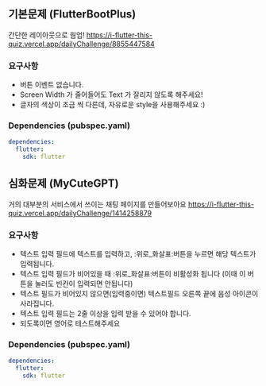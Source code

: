 ## 기본문제 (FlutterBootPlus)
간단한 레이아웃으로 웜업!
https://i-flutter-this-quiz.vercel.app/dailyChallenge/8855447584
### 요구사항
- 버튼 이벤트 없습니다.
- Screen Width 가 줄어들어도 Text 가 잘리지 않도록 해주세요!
- 글자의 색상이 조금 씩 다른데, 자유로운 style을 사용해주세요 :)
### Dependencies (pubspec.yaml)
```yaml
dependencies:
  flutter:
    sdk: flutter
```

## 심화문제 (MyCuteGPT)
거의 대부분의 서비스에서 쓰이는 채팅 페이지를 만들어보아요
https://i-flutter-this-quiz.vercel.app/dailyChallenge/1414258879
### 요구사항
- 텍스트 입력 필드에 텍스트를 입력하고, :위로_화살표:버튼을 누르면 해당 텍스트가 입력됩니다.
- 텍스트 입력 필드가 비어있을 때 :위로_화살표:버튼이 비활성화 됩니다 (이때 이 버튼을 눌러도 빈칸이 입력되면 안됩니다)
- 텍스트 필드가 비어있지 않으면(입력중이면) 텍스트필드 오른쪽 끝에 음성 아이콘이 사라집니다.
- 텍스트 입력 필드는 2줄 이상을 입력 받을 수 있어야 합니다.
- 되도록이면 영어로 테스트해주세요
### Dependencies (pubspec.yaml)
```yaml
dependencies:
  flutter:
    sdk: flutter
```
